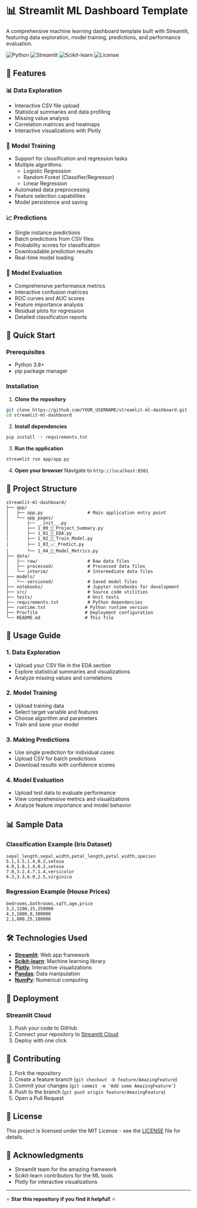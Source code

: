 # 📊 Streamlit ML Dashboard Template

A comprehensive machine learning dashboard template built with Streamlit, featuring data exploration, model training, predictions, and performance evaluation.

![Python](https://img.shields.io/badge/python-v3.8+-blue.svg)
![Streamlit](https://img.shields.io/badge/streamlit-v1.28+-red.svg)
![Scikit-learn](https://img.shields.io/badge/scikit--learn-v1.3+-orange.svg)
![License](https://img.shields.io/badge/license-MIT-green.svg)

## 🎯 Features

### 📊 **Data Exploration**
- Interactive CSV file upload
- Statistical summaries and data profiling
- Missing value analysis
- Correlation matrices and heatmaps
- Interactive visualizations with Plotly

### 🧠 **Model Training**
- Support for classification and regression tasks
- Multiple algorithms:
  - Logistic Regression
  - Random Forest (Classifier/Regressor)
  - Linear Regression
- Automated data preprocessing
- Feature selection capabilities
- Model persistence and saving

### 📈 **Predictions**
- Single instance predictions
- Batch predictions from CSV files
- Probability scores for classification
- Downloadable prediction results
- Real-time model loading

### 🧪 **Model Evaluation**
- Comprehensive performance metrics
- Interactive confusion matrices
- ROC curves and AUC scores
- Feature importance analysis
- Residual plots for regression
- Detailed classification reports

## 🚀 Quick Start

### Prerequisites
- Python 3.8+
- pip package manager

### Installation

1. **Clone the repository**
```bash
git clone https://github.com/YOUR_USERNAME/streamlit-ml-dashboard.git
cd streamlit-ml-dashboard
```

2. **Install dependencies**
```bash
pip install -r requirements.txt
```

3. **Run the application**
```bash
streamlit run app/app.py
```

4. **Open your browser**
Navigate to `http://localhost:8501`

## 📁 Project Structure

```
streamlit-ml-dashboard/
├── app/
│   ├── app.py                 # Main application entry point
│   └── app_pages/
│       ├── __init__.py
│       ├── 1_00_📘_Project_Summary.py
│       ├── 1_01_🔎_EDA.py
│       ├── 1_02_🧠_Train_Model.py
│       ├── 1_03_📈_Predict.py
│       └── 1_04_🧪_Model_Metrics.py
├── data/
│   ├── raw/                   # Raw data files
│   ├── processed/             # Processed data files
│   └── interim/               # Intermediate data files
├── models/
│   └── versioned/             # Saved model files
├── notebooks/                 # Jupyter notebooks for development
├── src/                       # Source code utilities
├── tests/                     # Unit tests
├── requirements.txt           # Python dependencies
├── runtime.txt               # Python runtime version
├── Procfile                  # Deployment configuration
└── README.md                 # This file
```

## 📖 Usage Guide

### 1. **Data Exploration**
- Upload your CSV file in the EDA section
- Explore statistical summaries and visualizations
- Analyze missing values and correlations

### 2. **Model Training**
- Upload training data
- Select target variable and features
- Choose algorithm and parameters
- Train and save your model

### 3. **Making Predictions**
- Use single prediction for individual cases
- Upload CSV for batch predictions
- Download results with confidence scores

### 4. **Model Evaluation**
- Upload test data to evaluate performance
- View comprehensive metrics and visualizations
- Analyze feature importance and model behavior

## 📊 Sample Data

### Classification Example (Iris Dataset)
```csv
sepal_length,sepal_width,petal_length,petal_width,species
5.1,3.5,1.4,0.2,setosa
4.9,3.0,1.4,0.2,setosa
7.0,3.2,4.7,1.4,versicolor
6.3,3.3,6.0,2.5,virginica
```

### Regression Example (House Prices)
```csv
bedrooms,bathrooms,sqft,age,price
3,2,1200,15,250000
4,3,1800,8,380000
2,1,800,25,180000
```

## 🛠️ Technologies Used

- **[Streamlit](https://streamlit.io/)**: Web app framework
- **[Scikit-learn](https://scikit-learn.org/)**: Machine learning library
- **[Plotly](https://plotly.com/)**: Interactive visualizations
- **[Pandas](https://pandas.pydata.org/)**: Data manipulation
- **[NumPy](https://numpy.org/)**: Numerical computing

## 🚀 Deployment

### Streamlit Cloud
1. Push your code to GitHub
2. Connect your repository to [Streamlit Cloud](https://streamlit.io/cloud)
3. Deploy with one click

## 🤝 Contributing

1. Fork the repository
2. Create a feature branch (`git checkout -b feature/AmazingFeature`)
3. Commit your changes (`git commit -m 'Add some AmazingFeature'`)
4. Push to the branch (`git push origin feature/AmazingFeature`)
5. Open a Pull Request

## 📝 License

This project is licensed under the MIT License - see the [LICENSE](LICENSE) file for details.

## 🙏 Acknowledgments

- Streamlit team for the amazing framework
- Scikit-learn contributors for the ML tools
- Plotly for interactive visualizations

---

⭐ **Star this repository if you find it helpful!** ⭐
